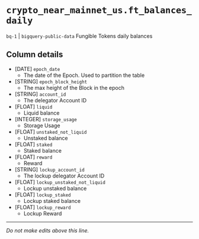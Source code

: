 # `crypto_near_mainnet_us.ft_balances_daily`
`bq-1` | `bigquery-public-data`
Fungible Tokens daily balances

## Column details
* [DATE]      `epoch_date`
  - The date of the Epoch. Used to partition the table
* [STRING]    `epoch_block_height`
  - The max height of the Block in the epoch
* [STRING]    `account_id`
  - The delegator Account ID
* [FLOAT]     `liquid`
  - Liquid balance
* [INTEGER]   `storage_usage`
  - Storage Usage
* [FLOAT]     `unstaked_not_liquid`
  - Unstaked balance
* [FLOAT]     `staked`
  - Staked balance
* [FLOAT]     `reward`
  - Reward
* [STRING]    `lockup_account_id`
  - The lockup delegator Account ID
* [FLOAT]     `lockup_unstaked_not_liquid`
  - Lockup unstaked balance
* [FLOAT]     `lockup_staked`
  - Lockup staked balance
* [FLOAT]     `lockup_reward`
  - Lockup Reward

-------------------------------------------------------------------------------
*Do not make edits above this line.*
